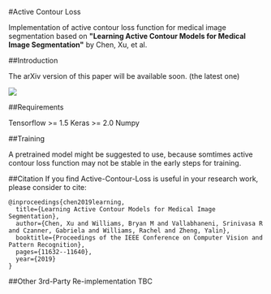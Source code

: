 #Active Contour Loss

Implementation of active contour loss function for medical image segmentation based on **"Learning Active Contour Models for Medical Image Segmentation"** by Chen, Xu, et al.


##Introduction

The arXiv version of this paper will be available soon. (the latest one)

![](https://github.com/xuuuuuuchen/Active-Contour-Loss/blob/master/img/intro.png?raw=true) 

##Requirements

Tensorflow >= 1.5 
Keras >= 2.0
Numpy

##Training

A pretrained model might be suggested to use, because somtimes active contour loss function may not be stable in the early steps for training.

##Citation
If you find Active-Contour-Loss is useful in your research work, please consider to cite:

	@inproceedings{chen2019learning,
	  title={Learning Active Contour Models for Medical Image Segmentation},
	  author={Chen, Xu and Williams, Bryan M and Vallabhaneni, Srinivasa R and Czanner, Gabriela and Williams, Rachel and Zheng, Yalin},
	  booktitle={Proceedings of the IEEE Conference on Computer Vision and Pattern Recognition},
	  pages={11632--11640},
	  year={2019}
	}

##Other 3rd-Party Re-implementation
TBC

